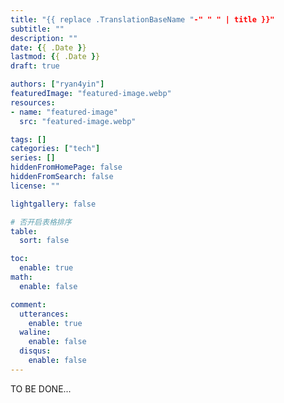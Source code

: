 ```yaml
---
title: "{{ replace .TranslationBaseName "-" " " | title }}"
subtitle: ""
description: ""
date: {{ .Date }}
lastmod: {{ .Date }}
draft: true

authors: ["ryan4yin"]
featuredImage: "featured-image.webp"
resources:
- name: "featured-image"
  src: "featured-image.webp"

tags: []
categories: ["tech"]
series: []
hiddenFromHomePage: false
hiddenFromSearch: false
license: ""

lightgallery: false

# 否开启表格排序
table:
  sort: false

toc:
  enable: true
math:
  enable: false

comment:
  utterances:
    enable: true
  waline:
    enable: false
  disqus:
    enable: false
---
```


TO BE DONE...
